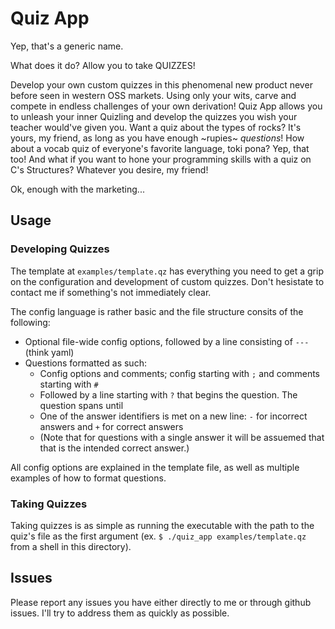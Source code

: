 # Quiz App
Yep, that's a generic name.

What does it do? Allow you to take QUIZZES!

Develop your own custom quizzes in this phenomenal new product never before seen in
western OSS markets. Using only your wits, carve and compete in endless challenges of
your own derivation! Quiz App allows you to unleash your inner Quizling and develop
the quizzes you wish your teacher would've given you. Want a quiz about the types of
rocks? It's yours, my friend, as long as you have enough ~rupies~ *questions*! How
about a vocab quiz of everyone's favorite language, toki pona? Yep, that too! And what
if you want to hone your programming skills with a quiz on C's Structures? Whatever you
desire, my friend!

Ok, enough with the marketing...

## Usage

### Developing Quizzes

The template at `examples/template.qz` has everything you need to get a grip on the
configuration and development of custom quizzes. Don't hesistate to contact me if
something's not immediately clear.

The config language is rather basic and the file structure consits of the following:
- Optional file-wide config options, followed by a line consisting of `---` (think yaml)
- Questions formatted as such:
    - Config options and comments; config starting with `;` and comments starting with `#`
    - Followed by a line starting with `?` that begins the question. The question spans until
    - One of the answer identifiers is met on a new line: `-` for incorrect answers and `+` for correct answers
    - (Note that for questions with a single answer it will be assuemed that that is the intended correct answer.)

All config options are explained in the template file, as well as multiple examples of how to format questions.

### Taking Quizzes

Taking quizzes is as simple as running the executable with the path to the quiz's file as the first argument 
(ex. `$ ./quiz_app examples/template.qz` from a shell in this directory).

## Issues

Please report any issues you have either directly to me or through github issues. I'll try to address them as quickly as possible.
